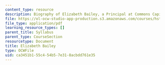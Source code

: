 ```yaml
---
content_type: resource
description: Biography of Elizabeth Bailey, a Principal at Commons Capital.
file: https://ol-ocw-studio-app-production.s3.amazonaws.com/courses/hst-939-designing-and-sustaining-technology-innovation-for-global-health-practice-spring-2008/ca3451b155c454b57e318acbdd761e35_elizabeth_bio.pdf
file_type: application/pdf
learning_resource_types: []
parent_title: Syllabus
parent_type: CourseSection
resourcetype: Document
title: Elizabeth Bailey
type: OCWFile
uid: ca3451b1-55c4-54b5-7e31-8acbdd761e35
---
```

